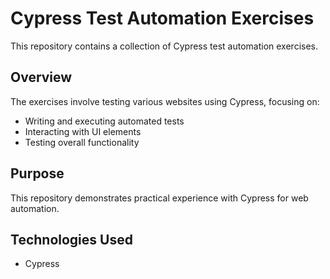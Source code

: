 # Cypress Test Automation Exercises

This repository contains a collection of Cypress test automation exercises.

## Overview  
The exercises involve testing various websites using Cypress, focusing on:  
- Writing and executing automated tests  
- Interacting with UI elements  
- Testing overall functionality 

## Purpose  
This repository demonstrates practical experience with Cypress for web automation. 

## Technologies Used  
- Cypress  
